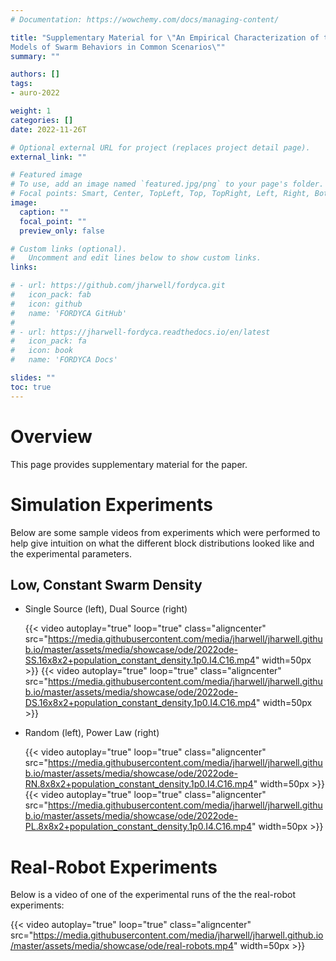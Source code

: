 ```yaml
---
# Documentation: https://wowchemy.com/docs/managing-content/

title: "Supplementary Material for \"An Empirical Characterization of the Limits of Poisson-based
Models of Swarm Behaviors in Common Scenarios\""
summary: ""

authors: []
tags:
- auro-2022

weight: 1
categories: []
date: 2022-11-26T

# Optional external URL for project (replaces project detail page).
external_link: ""

# Featured image
# To use, add an image named `featured.jpg/png` to your page's folder.
# Focal points: Smart, Center, TopLeft, Top, TopRight, Left, Right, BottomLeft, Bottom, BottomRight.
image:
  caption: ""
  focal_point: ""
  preview_only: false

# Custom links (optional).
#   Uncomment and edit lines below to show custom links.
links:

# - url: https://github.com/jharwell/fordyca.git
#   icon_pack: fab
#   icon: github
#   name: 'FORDYCA GitHub'
#
# - url: https://jharwell-fordyca.readthedocs.io/en/latest
#   icon_pack: fa
#   icon: book
#   name: 'FORDYCA Docs'

slides: ""
toc: true
---
```



# Overview

This page provides supplementary material for the paper.

# Simulation Experiments

Below are some sample videos from experiments which were performed to help give
intuition on what the different block distributions looked like and the
experimental parameters.

## Low, Constant Swarm Density

- Single Source (left), Dual Source (right)

  {{< video autoplay="true" loop="true" class="aligncenter" src="https://media.githubusercontent.com/media/jharwell/jharwell.github.io/master/assets/media/showcase/ode/2022ode-SS.16x8x2+population_constant_density.1p0.I4.C16.mp4" width=50px >}}
  {{< video autoplay="true" loop="true" class="aligncenter" src="https://media.githubusercontent.com/media/jharwell/jharwell.github.io/master/assets/media/showcase/ode/2022ode-DS.16x8x2+population_constant_density.1p0.I4.C16.mp4" width=50px >}}

- Random (left), Power Law (right)

  {{< video autoplay="true" loop="true" class="aligncenter" src="https://media.githubusercontent.com/media/jharwell/jharwell.github.io/master/assets/media/showcase/ode/2022ode-RN.8x8x2+population_constant_density.1p0.I4.C16.mp4" width=50px >}}
  {{< video autoplay="true" loop="true" class="aligncenter" src="https://media.githubusercontent.com/media/jharwell/jharwell.github.io/master/assets/media/showcase/ode/2022ode-PL.8x8x2+population_constant_density.1p0.I4.C16.mp4" width=50px >}}


# Real-Robot Experiments

Below is a video of one of the experimental runs of the the real-robot
experiments:

{{< video autoplay="true" loop="true" class="aligncenter" src="https://media.githubusercontent.com/media/jharwell/jharwell.github.io/master/assets/media/showcase/ode/real-robots.mp4" width=50px >}}
